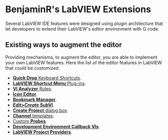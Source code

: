 # BenjaminR's LabVIEW Extensions

Several LabVIEW IDE features were designed using plugin architecture that let developers to extend their LabVIEW's editor environment with G code.

## Existing ways to augment the editor

Providing mechanisms, to augment the editor, you are able to implement your own LabVIEW features.
Here the list of the editor features in LabVIEW that could be customized.

- [**Quick Drop** Keyboard Shortcuts](https://forums.ni.com/t5/Quick-Drop-Enthusiasts/gh-p/grp-1251).
- [**LabVIEW Shortcut Menu** Plug-ins](https://forums.ni.com/t5/LabVIEW-Shortcut-Menu-Plug-Ins/tkb-p/3013).
- [**VI Analyzer** Rules](https://forums.ni.com/t5/VI-Analyzer-Enthusiasts/ct-p/7021).
- [**Icon Editor**](https://forums.ni.com/t5/Enhanced-Icon-Editor/gh-p/grp-1168).
- [**Bookmark Manager**](https://forums.ni.com/t5/Developer-Center-Resources/Creating-a-Custom-Bookmark-Manager-for-LabVIEW/ta-p/3513079).
- [**_Edit>Create_ SubVI**](http://labviewartisan.blogspot.com/2011/08/how-to-customize-edit-create-subvi-in.html).
- [**Create Project** dialog box](https://knowledge.ni.com/KnowledgeArticleDetails?id=kA03q000000x1k8CAA&l=en-CA).
- [**Channel** templates](https://forums.ni.com/t5/LabVIEW-Channel-Wires/Getting-Started-With-Channel-Wires/m-p/3505658).
- [Custom **Probes**](https://zone.ni.com/reference/en-XX/help/371361P-01/lvhowto/creating_custom_probes/).
- [**Development Environment Callback VIs**](https://labviewwiki.org/wiki/Development_Environment_Event_Callback_VIs).
- [**LabVIEW Project Providers**](https://forums.ni.com/t5/LabVIEW-Project-Providers/gh-p/bymqyodmkc).
